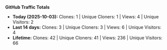 
**GitHub Traffic Totals**

- **Today (2025-10-03):** Clones: 1 | Unique Cloners: 1 | Views: 4 | Unique Visitors: 2
- **Last 14 days:** Clones: 3 | Unique Cloners: 3 | Views: 6 | Unique Visitors: 4
- **Lifetime:** Clones: 42 | Unique Cloners: 41 | Views: 236 | Unique Visitors: 66
